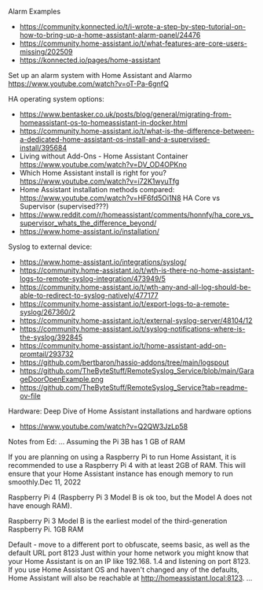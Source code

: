 Alarm Examples
- https://community.konnected.io/t/i-wrote-a-step-by-step-tutorial-on-how-to-bring-up-a-home-assistant-alarm-panel/24476
- https://community.home-assistant.io/t/what-features-are-core-users-missing/202509
- https://konnected.io/pages/home-assistant

Set up an alarm system with Home Assistant and Alarmo https://www.youtube.com/watch?v=oT-Pa-6gnfQ

HA operating system options:
- https://www.bentasker.co.uk/posts/blog/general/migrating-from-homeassistant-os-to-homeassistant-in-docker.html
- https://community.home-assistant.io/t/what-is-the-difference-between-a-dedicated-home-assistant-os-install-and-a-supervised-install/395684
- Living without Add-Ons - Home Assistant Container  https://www.youtube.com/watch?v=DV_OD4OPKno
- Which Home Assistant install is right for you?  https://www.youtube.com/watch?v=i72K1wyuTfg
- Home Assistant installation methods compared: https://www.youtube.com/watch?v=HF6fd5Oi1N8
HA Core vs Supervisor (supervised???)
- https://www.reddit.com/r/homeassistant/comments/honnfy/ha_core_vs_supervisor_whats_the_difference_beyond/
- https://www.home-assistant.io/installation/

Syslog to external device:
- https://www.home-assistant.io/integrations/syslog/
- https://community.home-assistant.io/t/wth-is-there-no-home-assistant-logs-to-remote-syslog-integration/473949/5
- https://community.home-assistant.io/t/wth-any-and-all-log-should-be-able-to-redirect-to-syslog-natively/477177
- https://community.home-assistant.io/t/export-logs-to-a-remote-syslog/267360/2
- https://community.home-assistant.io/t/external-syslog-server/48104/12
- https://community.home-assistant.io/t/syslog-notifications-where-is-the-syslog/392845
- https://community.home-assistant.io/t/home-assistant-add-on-promtail/293732
- https://github.com/bertbaron/hassio-addons/tree/main/logspout
- https://github.com/TheByteStuff/RemoteSyslog_Service/blob/main/GarageDoorOpenExample.png
- https://github.com/TheByteStuff/RemoteSyslog_Service?tab=readme-ov-file

Hardware:
Deep Dive of Home Assistant installations and hardware options 
- https://www.youtube.com/watch?v=Q2QW3JzLp58

Notes from Ed:
...
Assuming the Pi 3B has 1 GB of RAM

If you are planning on using a Raspberry Pi to run Home Assistant, it is recommended to use a Raspberry Pi 4 with at least 2GB of RAM. This will ensure that your Home Assistant instance has enough memory to run smoothly.Dec 11, 2022

Raspberry Pi 4 (Raspberry Pi 3 Model B is ok too, but the Model A does not have enough RAM).

Raspberry Pi 3 Model B is the earliest model of the third-generation Raspberry Pi. 
1GB RAM

Default - move to a different port to obfuscate, seems basic, as well as the default URL
port 8123
Just within your home network you might know that your Home Assistant is on an IP like 192.168. 1.4 and listening on port 8123. If you use Home Assistant OS and haven't changed any of the defaults, Home Assistant will also be reachable at http://homeassistant.local:8123.
...

